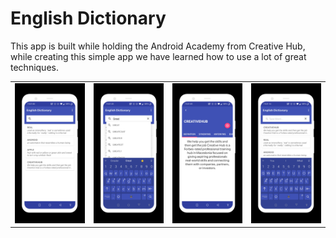 # English Dictionary

This app is built while holding the Android Academy from Creative Hub, while creating this simple app we have learned how to use a lot of great techniques.

<table>
  <tr>
    <td><img src='https://github.com/Android-Academy/2_AC_EnglishDictionary/blob/master/assets/1.png'></td>
    <td><img src='https://github.com/Android-Academy/2_AC_EnglishDictionary/blob/master/assets/2.png'></td>
	    <td><img src='https://github.com/Android-Academy/2_AC_EnglishDictionary/blob/master/assets/3.png'></td>
		    <td><img src='https://github.com/Android-Academy/2_AC_EnglishDictionary/blob/master/assets/4.png'></td>
  </tr>
</table>

